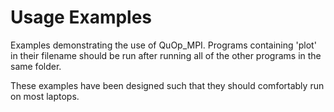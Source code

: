 Usage Examples
==============

Examples demonstrating the use of QuOp\_MPI. Programs containing 'plot' in their filename should be run after running all of the other programs in the same folder.

These examples have been designed such that they should comfortably run on most laptops.
